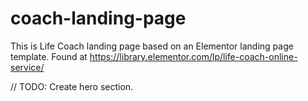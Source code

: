 # coach-landing-page

This is Life Coach landing page based on an Elementor landing page template. Found at https://library.elementor.com/lp/life-coach-online-service/

// TODO: Create hero section.

